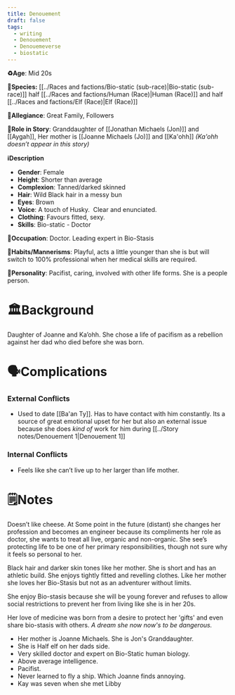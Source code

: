 ```yaml
---
title: Denouement
draft: false
tags:
  - writing
  - Denouement
  - Denouemeverse
  - biostatic
---
```


**♻️Age**:  Mid 20s

👾**Species:**  [[../Races and factions/Bio-static (sub-race)|Bio-static (sub-race)]] half [[../Races and factions/Human (Race)|Human (Race)]] and half [[../Races and factions/Elf (Race)|Elf (Race)]]

🏅**Allegiance**: Great Family, Followers

**🎲Role in Story**:  Granddaughter of [[Jonathan Michaels (Jon)]] and [[Aygah]], Her mother is [[Joanne Michaels (Jo)]] and [[Ka'ohh]] *(Ka'ohh doesn’t appear in this story)*

**ℹ️Description**

* **Gender**:  Female
* **Height**: Shorter than average 
* **Complexion**: Tanned/darked skinned
* **Hair**:  Wild Black hair in a messy bun
* **Eyes**:  Brown
* **Voice**:  A touch of Husky.  Clear and enunciated.
* **Clothing**:  Favours fitted, sexy.
* **Skills**: Bio-static  - Doctor 

**💼Occupation**: Doctor. Leading expert in Bio-Stasis

**🎺Habits/Mannerisms**: Playful, acts a little younger than she is but will switch to 100% professional when her medical skills are required.

**🧨Personality**: Pacifist, caring, involved with other life forms. She is a people person.

# 🏛️Background

Daughter of Joanne and Ka’ohh. She chose a life of pacifism as a rebellion against her dad who died before she was born.

# 🗣️Complications

### **External Conflicts**

- Used to date [[Ba'an Ty]]. Has to have contact with him constantly. Its a source of great emotional upset for her but also an external issue because she does *kind of* work for him during [[../Story notes/Denouement 1|Denouement 1]]

### **Internal Conflicts**

- Feels like she can’t live up to her larger than life mother.

# 🗒️Notes

Doesn’t like cheese. At Some point in the future (distant) she changes her profession and becomes an engineer because its compliments her role as doctor, she wants to treat all live, organic and non-organic. She see’s protecting life to be one of her primary responsibilities, though not sure why it feels so personal to her.

Black hair and darker skin tones like her mother. She is short and has an athletic build. She enjoys tightly fitted and revelling clothes. Like her mother she loves her Bio-Stasis but not as an adventurer without limits. 

She enjoy Bio-stasis because she will be young forever and refuses to allow social restrictions to prevent her from living like she is in her 20s. 

Her love of medicine was born from a desire to protect her 'gifts' and even share bio-stasis with others. *A dream she now now's to be dangerous.*

- Her mother is Joanne Michaels. She is Jon's Granddaughter.
- She is Half elf on her dads side.
- Very skilled doctor and expert on Bio-Static human biology.
- Above average intelligence.
- Pacifist.
- Never learned to  fly a ship. Which Joanne finds annoying.
- Kay was seven when she met Libby
